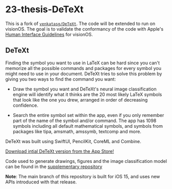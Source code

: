 # 23-thesis-DeTeXt

This is a fork of [`venkatasg/DeTeXt`](https://github.com/venkatasg/DeTeXt). The code will be extended to run on visionOS. The goal is to validate the conformancy of the code with Apple's [Human Interface Guidelines](https://developer.apple.com/design/human-interface-guidelines/) for visionOS.

## DeTeXt

Finding the symbol you want to use in LaTeX can be hard since you can't memorize
all the possible commands and packages for every symbol you might need to use
in your document. DeTeXt tries to solve this problem by giving you two ways to
find the command you want:

- Draw the symbol you want and DeTeXt's neural image classification engine will
 identify what it thinks are the 20 most likely LaTeX symbols that look like
 the one you drew, arranged in order of decreasing confidence.

- Search the entire symbol set within the app, even if you only remember part
of the name of the symbol and/or command. The app has 1098 symbols including
all default mathematical symbols, and symbols from packages like tipa, amsmath,
amssymb, textcomp and more.

DeTeXt was built using SwiftUI, PencilKit, CoreML and Combine.

[Download intial DeTeXt version from the App Store!](https://apps.apple.com/us/app/id1531906207)

Code used to generate drawings, figures and the image classification model can
be found in the [supplementary repository](https://github.com/venkatasg/DeTeXt-Supplementary)

**Note**: The main branch of this repository is built for iOS 15, and uses new APIs introduced with that release.
